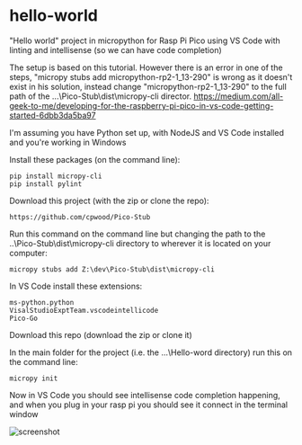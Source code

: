 # hello-world
"Hello world" project in micropython for Rasp Pi Pico using VS Code with linting and intellisense (so we can have code completion)

The setup is based on this tutorial.  However there is an error in one of the steps, "micropy stubs add micropython-rp2-1_13-290" is wrong as it doesn't exist in his solution, instead change "micropython-rp2-1_13-290" to the full path of the ...\Pico-Stub\dist\micropy-cli director.
https://medium.com/all-geek-to-me/developing-for-the-raspberry-pi-pico-in-vs-code-getting-started-6dbb3da5ba97


I'm assuming you have Python set up, with NodeJS and VS Code installed and you're working in Windows 

Install these packages (on the command line):
```
pip install micropy-cli
pip install pylint
```

Download this project (with the zip or clone the repo):
```
https://github.com/cpwood/Pico-Stub
```

Run this command on the command line but changing the path to the ..\Pico-Stub\dist\micropy-cli directory to wherever it is located on your computer:
```
micropy stubs add Z:\dev\Pico-Stub\dist\micropy-cli
```

In VS Code install these extensions:
```
ms-python.python
VisalStudioExptTeam.vscodeintellicode
Pico-Go
```

Download this repo (download the zip or clone it)

In the main folder for the project (i.e. the ...\Hello-word directory) run this on the command line:
```
micropy init
```

Now in VS Code you should see intellisense code completion happening, and when you plug in your rasp pi you should see it connect in the terminal window

![screenshot](https://user-images.githubusercontent.com/23091874/109891367-a51d3d80-7cd4-11eb-8cde-c947a83ed1f8.png)
